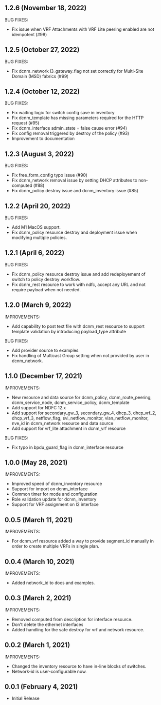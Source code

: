## 1.2.6 (November 18, 2022)
BUG FIXES:
- Fix issue when VRF Attachments with VRF Lite peering enabled are not idempotent (#98)

## 1.2.5 (October 27, 2022)
BUG FIXES:
- Fix dcnm_network l3_gateway_flag not set correctly for Multi-Site Domain (MSD) fabrics (#99)

## 1.2.4 (October 12, 2022)
BUG FIXES:
- Fix waiting logic for switch config save in inventory
- Fix dcnm_template has missing parameters required for the HTTP request (#95)
- Fix dcnm_interface admin_state = false cause error (#94)
- Fix config removal triggered by destroy of the policy (#93)
- Improvement to documentation

## 1.2.3 (August 3, 2022)
BUG FIXES:
- Fix free_form_config typo issue (#90)
- Fix dcnm_network removal issue by setting DHCP attributes to non-computed (#88)
- Fix dcnm_policy destroy issue and dcnm_inventory issue (#85)

## 1.2.2 (April 20, 2022)
BUG FIXES:
- Add M1 MacOS support.
- Fix dcnm_policy resource destroy and deployment issue when modifying multiple policies.

## 1.2.1 (April 6, 2022)
BUG FIXES:
- Fix dcnm_policy resource destroy issue and add redeployement of switch to policy destroy workflow.
- Fix dcnm_rest resource to work with ndfc, accept any URL and not require payload when not needed.

## 1.2.0 (March 9, 2022)
IMPROVEMENTS:
- Add capability to post text file with dcnm_rest resource to support template validation by introducing payload_type attribute

BUG FIXES:
- Add provider source to examples
- Fix handling of Multicast Group setting when not provided by user in dcnm_network.

## 1.1.0 (December 17, 2021)
IMPROVEMENTS:
- New resource and data source for dcnm_policy, dcnm_route_peering, dcnm_service_node, dcnm_service_policy, dcnm_template
- Add support for NDFC 12.x
- Add support for secondary_gw_3, secondary_gw_4, dhcp_3, dhcp_vrf_2, dhcp_vrf_3, netflow_flag, svi_netflow_monitor, vlan_netflow_monitor, nve_id in dcnm_network resource and data source
- Add support for vrf_lite attachment in dcnm_vrf resource

BUG FIXES:
- Fix typo in bpdu_guard_flag in dcnm_interface resource

## 1.0.0 (May 28, 2021)

IMPROVEMENTS:
- Improved speed of dcnm_inventory resource
- Support for import on dcnm_interface
- Common timer for mode and configuration
- Role validation update for dcnm_inventory
- Support for VRF assignment on l2 interface

## 0.0.5 (March 11, 2021)

IMPROVEMENTS:
- For dcnm_vrf resource added a way to provide segment_id manually in order to create multiple VRFs in single plan.

## 0.0.4 (March 10, 2021)

IMPROVEMENTS:
- Added network_id to docs and examples.

## 0.0.3 (March 2, 2021)

IMPROVEMENTS:
- Removed computed from description for interface resource.
- Don't delete the ethernet interfaces
- Added handling for the safe destroy for vrf and network resource.

## 0.0.2 (March 1, 2021)

IMPROVEMENTS:
- Changed the inventory resource to have in-line blocks of switches.
- Network-id is user-configurable now.

## 0.0.1 (February 4, 2021)

- Initial Release
